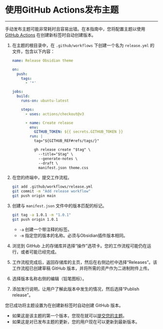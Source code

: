 <!--
 * @Author: Raistlind johnd0712@gmail.com
 * @Date: 2024-01-18 10:18:00
 * @LastEditors: Raistlind
 * @LastEditTime: 2024-01-18 10:18:00
 * @Description:
-->

# 使用GitHub Actions发布主题

---

手动发布主题可能非常耗时且容易出错。在本指南中，您将配置主题以使用 [GitHub Actions](https://github.com/features/actions) 在创建新标签时自动创建版本。

1. 在主题的根目录中，在 `.github/workflows` 下创建一个名为 `release.yml` 的文件，包含以下内容：

   ```yml
   name: Release Obsidian theme

   on:
     push:
       tags:
         - '*'

   jobs:
     build:
       runs-on: ubuntu-latest

       steps:
         - uses: actions/checkout@v3

         - name: Create release
           env:
             GITHUB_TOKEN: ${{ secrets.GITHUB_TOKEN }}
           run: |
             tag="${GITHUB_REF#refs/tags/}"

             gh release create "$tag" \
               --title="$tag" \
               --generate-notes \
               --draft \
               manifest.json theme.css
   ```

2. 在您的终端中，提交工作流程。

   ```bash
   git add .github/workflows/release.yml
   git commit -m "Add release workflow"
   git push origin main
   ```

3. 创建与 `manifest.json` 文件中的版本匹配的标记。

   ```bash
   git tag -a 1.0.1 -m "1.0.1"
   git push origin 1.0.1
   ```

   - `-a` 创建一个带注释的标签。
   - `-m` 指定您的版本的名称。必须与Obsidian插件版本相同。

4. 浏览到 GitHub 上的存储库并选择“操作”选项卡。您的工作流程可能仍在运行，或者可能已经完成。
5. 工作流程完成后，返回存储库的主页，然后在右侧边栏中选择“Releases”。该工作流程已创建草稿 GitHub 版本，并将所需的资产作为二进制附件上传。
6. 选择版本名称右侧的编辑（铅笔图标）。
7. 添加发行说明，让用户了解此版本中发生的情况，然后选择“Publish release”。

您已成功将主题设置为在创建新标签时自动创建 GitHub 版本。

- 如果这是该主题的第一个版本，您现在就可以[提交您的主题](./submit-your-theme.md)。
- 如果这是对已发布主题的更新，您的用户现在可以更新到最新版本。

